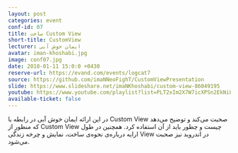 ```yaml
---
layout: post
categories: event
conf-id: 07
title: ساخت Custom View
short-title: CustomView
lecturer: ایمان خوش آبی
avatar: iman-khoshabi.jpg
image: conf07.jpg
date: 2018-01-11 15:0:0 +0430
reserve-url: https://evand.com/events/logcat7
source: https://github.com/imaNNeoFighT/CustomViewPresentation
slide: https://www.slideshare.net/imaNKhoshabi/custom-view-86049195
youtube: https://www.youtube.com/playlist?list=PLT2xIm2X7W7icXPSn2EkNi8Y6Yn9B4Pai
available-ticket: false
---
```

در این ارائه ایمان خوش آبی در رابطه با Custom View صحبت می‌کند و توضیح می‌دهد که منظور از Custom View چیست و چطور باید از آن استفاده کرد. همچنین در طول ارایه درباره‌ی نحوه‌ی ساخت، نمایش و چرخه زندگی View در اندروید نیز صحبت می‌شود.